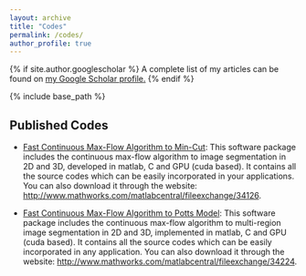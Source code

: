 ```yaml
---
layout: archive
title: "Codes"
permalink: /codes/
author_profile: true
---
```


{% if site.author.googlescholar %}
  A complete list of my articles can be found on <u><a href="https://scholar.google.ca/citations?user=eMPV_ZkAAAAJ"><i class="fa fa-fw fa-google-plus-square" aria-hidden="true"></i>my Google Scholar profile</a>.</u>
{% endif %}

{% include base_path %}

## Published Codes

* <ins>Fast Continuous Max-Flow Algorithm to Min-Cut</ins>: This software package includes the continuous max-flow algorithm to image segmentation in 2D and 3D, developed in matlab, C and GPU (cuda based). It contains all the source codes which can be easily incorporated in your applications. You can also download it through the website: http://www.mathworks.com/matlabcentral/fileexchange/34126. 

* <ins>Fast Continuous Max-Flow Algorithm to Potts Model</ins>: This software package includes the continuous max-flow algorithm to multi-region image segmentation in 2D and 3D, implemented in matlab, C and GPU (cuda based). It contains all the source codes which can be easily incorporated in any application. You can also download it through the website: http://www.mathworks.com/matlabcentral/fileexchange/34224. 
